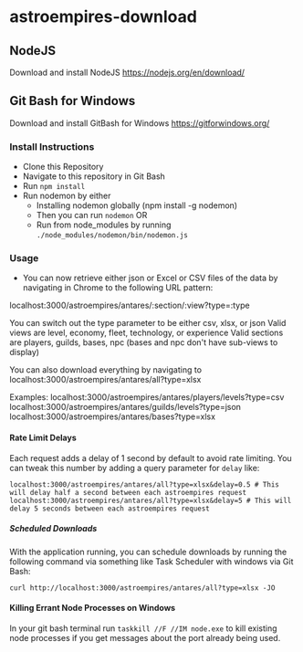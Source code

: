 # astroempires-download

## NodeJS
Download and install NodeJS https://nodejs.org/en/download/

## Git Bash for Windows
Download and install GitBash for Windows https://gitforwindows.org/

### Install Instructions

- Clone this Repository
- Navigate to this repository in Git Bash
- Run `npm install`
- Run nodemon by either
    - Installing nodemon globally (npm install -g nodemon)
    - Then you can run `nodemon`
    OR
    - Run from node_modules by running `./node_modules/nodemon/bin/nodemon.js`

### Usage

- You can now retrieve either json or Excel or CSV files of the data by navigating in Chrome to the following URL pattern:

localhost:3000/astroempires/antares/:section/:view?type=:type

You can switch out the type parameter to be either csv, xlsx, or json
Valid views are level, economy, fleet, technology, or experience
Valid sections are players, guilds, bases, npc (bases and npc don't have sub-views to display)

You can also download everything by navigating to localhost:3000/astroempires/antares/all?type=xlsx

Examples:
localhost:3000/astroempires/antares/players/levels?type=csv
localhost:3000/astroempires/antares/guilds/levels?type=json
localhost:3000/astroempires/antares/bases?type=xlsx

#### Rate Limit Delays

Each request adds a delay of 1 second by default to avoid rate limiting. You can tweak this number by adding a query parameter for `delay` like:

```
localhost:3000/astroempires/antares/all?type=xlsx&delay=0.5 # This will delay half a second between each astroempires request
localhost:3000/astroempires/antares/all?type=xlsx&delay=5 # This will delay 5 seconds between each astroempires request
```


##### Scheduled Downloads
With the application running, you can schedule downloads by running the following command via something like Task Scheduler with windows via Git Bash:

`curl http://localhost:3000/astroempires/antares/all?type=xlsx -JO`

#### Killing Errant Node Processes on Windows

In your git bash terminal run `taskkill //F //IM node.exe` to kill existing node processes if you get messages about the port already being used.
